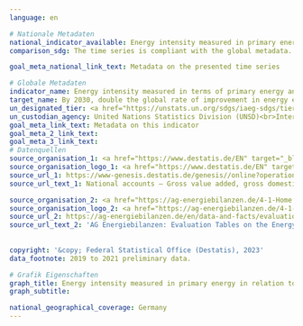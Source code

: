 ```yaml
---
language: en    

# Nationale Metadaten    
national_indicator_available: Energy intensity measured in primary energy in relation to GDP    
comparison_sdg: The time series is compliant with the global metadata.    

goal_meta_national_link_text: Metadata on the presented time series    

# Globale Metadaten    
indicator_name: Energy intensity measured in terms of primary energy and GDP    
target_name: By 2030, double the global rate of improvement in energy efficiency    
un_designated_tier: <a href="https://unstats.un.org/sdgs/iaeg-sdgs/tier-classification/" title="Click here for more information on the UN tier classification."  target="_blank" onclick="return confirm_alert(this);">Tier I</a>    
un_custodian_agency: United Nations Statistics Division (UNSD)<br>International Energy Agency (IEA)    
goal_meta_link_text: Metadata on this indicator    
goal_meta_2_link_text:     
goal_meta_3_link_text:         
# Datenquellen
source_organisation_1: <a href="https://www.destatis.de/EN" target="_blank"> Federal Statistical Office (Destatis) </a>
source_organisation_logo_1: <a href="https://www.destatis.de/EN" target="_blank"><img src="https://g205sdgs.github.io/sdg-indicators/public/OrgImgEn/destatis.png" alt="Logo destatis" style="height:60px; width:148px"/></a>
source_url_1: https://www-genesis.destatis.de/genesis//online?operation=table&code=81000-0001&bypass=true&language=en
source_url_text_1: National accounts – Gross value added, gross domestic product (nominal/price-adjusted) – GENESIS online 81000-0001

source_organisation_2: <a href="https://ag-energiebilanzen.de/4-1-Home.html" target="_blank" onclick="return confirm_alert('');"> Arbeitsgemeinschaft Energiebilanzen </a>
source_organisation_logo_2: <a href="https://ag-energiebilanzen.de/4-1-Home.html" target="_blank" onclick="return confirm_alert('');"><img src="https://g205sdgs.github.io/sdg-indicators/public/OrgImgEn/ageb.png" alt="Logo ageb" style="height:60px; width:148px"/></a>
source_url_2: https://ag-energiebilanzen.de/en/data-and-facts/evaluation-tables-on-the-energy-balance/
source_url_text_2: 'AG Energiebilanzen: Evaluation Tables on the Energy Balance'
    
    
copyright: '&copy; Federal Statistical Office (Destatis), 2023'    
data_footnote: 2019 to 2021 preliminary data.    

# Grafik Eigenschaften    
graph_title: Energy intensity measured in primary energy in relation to GDP
graph_subtitle:     

national_geographical_coverage: Germany    
---
```


<span></span>